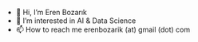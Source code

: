 - 👋 Hi, I’m Eren Bozarık
- 👀 I’m interested in AI & Data Science
- 📫 How to reach me erenbozarik (at) gmail (dot) com

<!---
erenbozarik/erenbozarik is a ✨ special ✨ repository because its `README.md` (this file) appears on your GitHub profile.
You can click the Preview link to take a look at your changes.
--->
